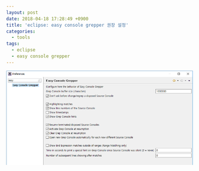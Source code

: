```yaml
---
layout: post
date: 2018-04-18 17:28:49 +0900
title: 'eclipse: easy console grepper 권장 설정'
categories:
  - tools
tags:
  - eclipse
  - easy console grepper
---
```


![](/images/easy-console-grepper-1.png)
